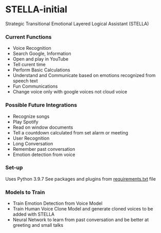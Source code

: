 # STELLA-initial
Strategic Transitional Emotional Layered Logical Assistant (STELLA)

### Current Functions
* Voice Recognition
* Search Google, Information
* Open and play in YouTube
* Tell curent time
* Perform Basic Calculations
* Understand and Communicate based on emotions recognized from speech text
* Fun Communications
* Change voice only with google voices not cloud voice

### Possible Future Integrations
* Recognize songs
* Play Spotify
* Read on window documents
* Tell a countdown calculated from set alarm or meeting
* User Recognition
* Long Conversation 
* Remember past conversation
* Emotion detection from voice

### Set-up
Uses Python 3.9.7 
See packages and plugins from [requirements.txt](https://github.com/ShifatSarwar/STELLA-initial/blob/main/requirements.txt) file

### Models to Train
* Train Emotion Detection from Voice Model
* Train Human Voice Clone Model and generate cloned voices to be added with STELLA
* Neural Network to learn from past conversation and be better at greeting and small talks

